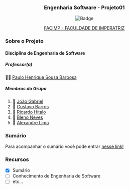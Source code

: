 
<div align="center">
  <h3>Engenharia Software - Projeto01</h3>
  
  ![Badge](https://avatars.githubusercontent.com/u/81826373?s=200&v=4)
  

  [FACIMP - FACULDADE DE IMPERATRIZ](https://github.com/NT-Facimp)
</div>

### Sobre o Projeto

#### Disciplina de Engenharia de Software

##### _Professor(a)_
:man_technologist: [Paulo Henrique Sousa Barbosa](https://github.com/agenteph)

##### _Membros do Grupo_

  1. :shark: [João Gabriel](https://github.com/gabrielf7)
  2. :shark: [Gustavo Barros](https://github.com/gustavo3g)
  3. :shark: [Ricardo Hítalo](https://github.com/ricardohistalo)
  4. :shark: [Bleno Neves](https://github.com/ibleno)
  5. :shark: [Alexandre Lima](https://github.com/Alexandr3-Lima)

### Sumário

Para acompanhar o sumário você pode entrar [nesse link!](https://github.com/gabrielf7/Engenharia-Software-Projeto01/wiki)

### Recursos
 
  - [x] Sumário
  - [ ] Conhecimento de Engenharia de Software
  - [ ] etc...

